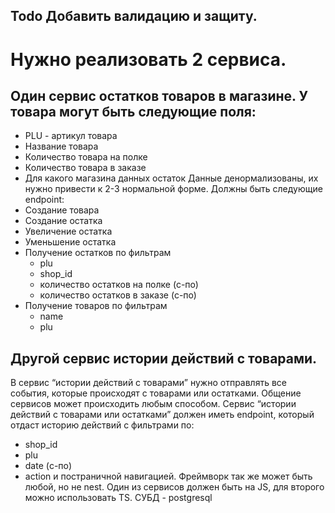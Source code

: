 ## Todo Добавить валидацию и защиту.
# Нужно реализовать 2 сервиса.

## Один сервис остатков товаров в магазине. У товара могут быть следующие поля:
- PLU - артикул товара
- Название товара
- Количество товара на полке
- Количество товара в заказе
- Для какого магазина данных остаток
Данные денормализованы, их нужно привести к 2-3 нормальной форме.
Должны быть следующие endpoint:
- Создание товара
- Создание остатка
- Увеличение остатка
- Уменьшение остатка
- Получение остатков по фильтрам
    - plu
    - shop_id
    - количество остатков на полке (с-по)
    - количество остатков в заказе (с-по)
- Получение товаров по фильтрам
    - name
    - plu

## Другой сервис истории действий с товарами. 
В сервис “истории действий с товарами” нужно отправлять все события, которые происходят с товарами или остатками. Общение сервисов может происходить любым способом. Сервис “истории действий с товарами или остатками” должен иметь endpoint, который отдаст историю действий с фильтрами по:
- shop_id
- plu
- date (с-по)
- action
и постраничной навигацией. Фреймворк так же может быть любой, но не nest. Один из сервисов должен быть на JS, для второго можно использовать TS. СУБД - postgresql


